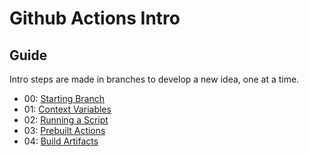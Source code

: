 # Github Actions Intro

## Guide  
Intro steps are made in branches to develop a new idea, one at a time.

- 00: [Starting Branch](https://github.com/BlueBastion/DEV-github-actions-example/tree/00-start)
- 01: [Context Variables](https://github.com/BlueBastion/DEV-github-actions-example/tree/01-contexts)
- 02: [Running a Script](https://github.com/BlueBastion/DEV-github-actions-example/tree/02-running-a-script)
- 03: [Prebuilt Actions](https://github.com/BlueBastion/DEV-github-actions-example/tree/03-prebuilt-actions)
- 04: [Build Artifacts](https://github.com/BlueBastion/DEV-github-actions-example/tree/04-build-artifacts)

